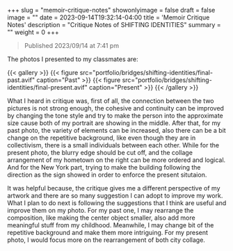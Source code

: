 +++
slug = "memoir-critique-notes"
showonlyimage = false
draft = false
image = ""
date = 2023-09-14T19:32:14-04:00
title = 'Memoir Critique Notes'
description = "Critique Notes of SHIFTING IDENTITIES"
summary = ""
weight = 0
+++

> Published 2023/09/14 at 7:41 pm

The photos I presented to my classmates are:

{{< gallery >}}
  {{< figure src="portfolio/bridges/shifting-identities/final-past.avif" caption="Past" >}}
  {{< figure src="portfolio/bridges/shifting-identities/final-present.avif" caption="Present" >}}
{{< /gallery >}}

What I heard in critique was, first of all, the connection between the two pictures is not strong enough, the cohesive and continuity can be improved by changing the tone style and try to make the person into the approximate size cause both of my portrait are showing in the middle. After that, for my past photo, the variety of elements can be increased, also there can be a bit change on the repetitive  background, like even though they are in collectivism, there is a small individuals between each other. While for the present photo, the blurry edge should be cut off, and the collage arrangement of my hometown on the right can be more ordered and logical. And for the New York part, trying to make the building following the direction as the sign showed in order to enforce the present situtaion.

It was helpful because, the critique gives me a different perspective of my artwork and there are so many suggestion I can adopt to improve my work. What I plan to do next is following the suggestions that I think are useful and improve them on my photo. For my past one, I may rearrange the composition, like making the center object smaller, also add more meaningful stuff from my childhood. Meanwhile, I may change bit of the repetitive background and make them more intriguing. For my present photo, I would focus more on the rearrangement of both city collage.